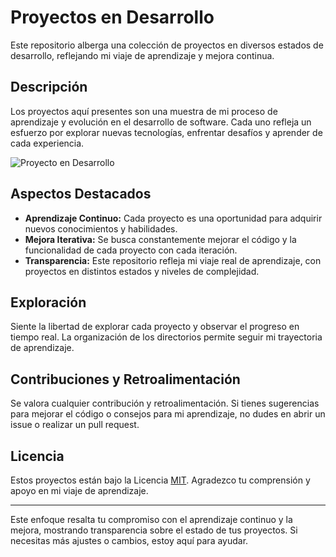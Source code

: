# Proyectos en Desarrollo

Este repositorio alberga una colección de proyectos en diversos estados de desarrollo, reflejando mi viaje de aprendizaje y mejora continua.

## Descripción

Los proyectos aquí presentes son una muestra de mi proceso de aprendizaje y evolución en el desarrollo de software. Cada uno refleja un esfuerzo por explorar nuevas tecnologías, enfrentar desafíos y aprender de cada experiencia.

![Proyecto en Desarrollo](https://github.com/Anconita/Proyectos/assets/99112245/8ba68b61-7cd2-4b50-ac87-6a280d5d1bac)

## Aspectos Destacados

- **Aprendizaje Continuo:** Cada proyecto es una oportunidad para adquirir nuevos conocimientos y habilidades.
- **Mejora Iterativa:** Se busca constantemente mejorar el código y la funcionalidad de cada proyecto con cada iteración.
- **Transparencia:** Este repositorio refleja mi viaje real de aprendizaje, con proyectos en distintos estados y niveles de complejidad.

## Exploración

Siente la libertad de explorar cada proyecto y observar el progreso en tiempo real. La organización de los directorios permite seguir mi trayectoria de aprendizaje.

## Contribuciones y Retroalimentación

Se valora cualquier contribución y retroalimentación. Si tienes sugerencias para mejorar el código o consejos para mi aprendizaje, no dudes en abrir un issue o realizar un pull request.

## Licencia

Estos proyectos están bajo la Licencia [MIT](LICENSE). Agradezco tu comprensión y apoyo en mi viaje de aprendizaje.

---

Este enfoque resalta tu compromiso con el aprendizaje continuo y la mejora, mostrando transparencia sobre el estado de tus proyectos. Si necesitas más ajustes o cambios, estoy aquí para ayudar.

